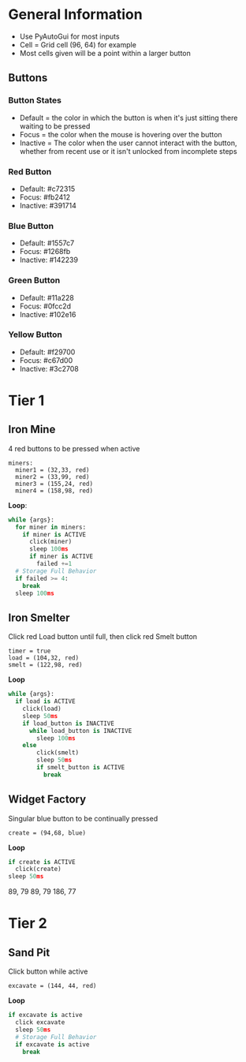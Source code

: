 # General Information

- Use PyAutoGui for most inputs
- Cell = Grid cell (96, 64) for example
- Most cells given will be a point within a larger button

## Buttons

### Button States

- Default = the color in which the button is when it's just sitting there waiting to be pressed
- Focus = the color when the mouse is hovering over the button
- Inactive = The color when the user cannot interact with the button, whether from recent use or it isn't unlocked from incomplete steps

### Red Button

- Default: #c72315
- Focus: #fb2412
- Inactive: #391714

### Blue Button

- Default: #1557c7
- Focus: #1268fb
- Inactive: #142239

### Green Button

- Default: #11a228
- Focus: #0fcc2d
- Inactive: #102e16

### Yellow Button

- Default: #f29700
- Focus: #c67d00
- Inactive: #3c2708

# Tier 1

## Iron Mine

4 red buttons to be pressed when active

```
miners:
  miner1 = (32,33, red)
  miner2 = (33,99, red)
  miner3 = (155,24, red)
  miner4 = (158,98, red)
```

**Loop**:

```py
while {args}:
  for miner in miners:
    if miner is ACTIVE
      click(miner)
      sleep 100ms
      if miner is ACTIVE
        failed +=1
  # Storage Full Behavior
  if failed >= 4:
    break
  sleep 100ms
```

## Iron Smelter

Click red Load button until full, then click red Smelt button

```
timer = true
load = (104,32, red)
smelt = (122,98, red)
```

**Loop**

```py
while {args}:
  if load is ACTIVE
    click(load)
    sleep 50ms
    if load_button is INACTIVE
      while load_button is INACTIVE
        sleep 100ms
    else
        click(smelt)
        sleep 50ms
        if smelt_button is ACTIVE
          break
```

## Widget Factory

Singular blue button to be continually pressed

```
create = (94,68, blue)
```

**Loop**

```py
if create is ACTIVE
  click(create)
sleep 50ms
```

89, 79
89, 79
186, 77

# Tier 2

## Sand Pit

Click button while active

```
excavate = (144, 44, red)
```

**Loop**

```py
if excavate is active
  click excavate
  sleep 50ms
  # Storage Full Behavior
  if excavate is active
    break
```
